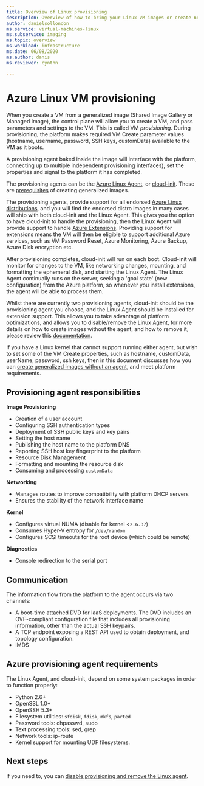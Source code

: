 ```yaml
---
title: Overview of Linux provisioning
description: Overview of how to bring your Linux VM images or create new images to use in Azure.
author: danielsollondon
ms.service: virtual-machines-linux
ms.subservice: imaging
ms.topic: overview
ms.workload: infrastructure
ms.date: 06/08/2020
ms.author: danis
ms.reviewer: cynthn

---
```



# Azure Linux VM provisioning
When you create a VM from a generalized image (Shared Image Gallery or Managed Image), the control plane will allow you to create a VM, and pass parameters and settings to the VM. This is called VM *provisioning*. During provisioning, the platform makes required VM Create parameter values (hostname, username, password, SSH keys, customData) available to the VM as it boots. 

A provisioning agent baked inside the image will interface with the platform, connecting up to multiple independent provisioning interfaces), set the properties and signal to the platform it has completed. 

The provisioning agents can be the [Azure Linux Agent](https://docs.microsoft.com/azure/virtual-machines/extensions/agent-linux), or [cloud-init](https://docs.microsoft.com/azure/virtual-machines/linux/using-cloud-init). These are [prerequisites](create-upload-generic.md) of creating generalized images.

The provisioning agents, provide support for all endorsed [Azure Linux distributions](https://docs.microsoft.com/azure/virtual-machines/linux/endorsed-distros), and you will find the endorsed distro images in many cases will ship with both cloud-init and the Linux Agent. This gives you the option to have cloud-init to handle the provisioning, then the Linux Agent will provide support to handle [Azure Extensions](https://docs.microsoft.com/azure/virtual-machines/extensions/features-windows). Providing support for extensions means the VM will then be eligible to support additional Azure services, such as VM Password Reset, Azure Monitoring, Azure Backup, Azure Disk encryption etc.

After provisioning completes, cloud-init will run on each boot. Cloud-init will monitor for changes to the VM, like networking changes, mounting, and formatting the ephemeral disk, and starting the Linux Agent. The Linux Agent continually runs on the server, seeking a 'goal state' (new configuration) from the Azure platform, so whenever you install extensions, the agent will be able to process them.

Whilst there are currently two provisioning agents, cloud-init should be the provisioning agent you choose, and the Linux Agent should be installed for extension support. This allows you to take advantage of platform optimizations, and allows you to disable/remove the Linux Agent, for more details on how to create images without the agent, and how to remove it, please review this [documentation](disable-provisioning.md).

If you have a Linux kernel that cannot support running either agent, but wish to set some of the VM Create properties, such as hostname, customData, userName, password, ssh keys, then in this document discusses how you can [create generalized images without an agent](no-agent.md), and meet platform requirements.


## Provisioning agent responsibilities

**Image Provisioning**
  
- Creation of a user account
- Configuring SSH authentication types
- Deployment of SSH public keys and key pairs
- Setting the host name
- Publishing the host name to the platform DNS
- Reporting SSH host key fingerprint to the platform
- Resource Disk Management
- Formatting and mounting the resource disk
- Consuming and processing `customData`
 
**Networking**
  
- Manages routes to improve compatibility with platform DHCP servers
- Ensures the stability of the network interface name

**Kernel**
  
- Configures virtual NUMA (disable for kernel <`2.6.37`)
- Consumes Hyper-V entropy for `/dev/random`
- Configures SCSI timeouts for the root device (which could be remote)

**Diagnostics**
  
- Console redirection to the serial port

## Communication
The information flow from the platform to the agent occurs via two channels:

- A boot-time attached DVD for IaaS deployments. The DVD includes an OVF-compliant configuration file that includes all provisioning information, other than the actual SSH keypairs.
- A TCP endpoint exposing a REST API used to obtain deployment, and topology configuration.
- IMDS <!-- Do we want to mention this? -->

## Azure provisioning agent requirements
The Linux Agent, and cloud-init, depend on some system packages in order to function properly:
- Python 2.6+
- OpenSSL 1.0+
- OpenSSH 5.3+
- Filesystem utilities: `sfdisk`, `fdisk`, `mkfs`, `parted`
- Password tools: chpasswd, sudo
- Text processing tools: sed, grep
- Network tools: ip-route
- Kernel support for mounting UDF filesystems.

## Next steps

If you need to, you can [disable provisioning and remove the Linux agent](disable-provisioning.md).
